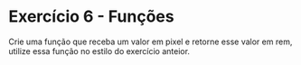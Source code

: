 # Exercício 6 - Funções

Crie uma função que receba um valor em pixel e retorne esse valor em rem, utilize essa função no estilo do exercício anteior.
